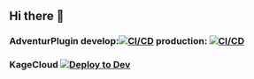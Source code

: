 ## Hi there 👋
### AdventurPlugin develop:[![CI/CD](https://github.com/RaidRun/AdventurePlugin/actions/workflows/CI_CD.yml/badge.svg?branch=develop)](https://github.com/RaidRun/AdventurePlugin/actions/workflows/CI_CD.yml) production: [![CI/CD](https://github.com/RaidRun/AdventurePlugin/actions/workflows/CI_CD.yml/badge.svg?branch=master)](https://github.com/RaidRun/AdventurePlugin/actions/workflows/CI_CD.yml)

### KageCloud [![Deploy to Dev](https://github.com/RaidRun/KageCloud/actions/workflows/deploy_to_dev.yml/badge.svg)](https://github.com/RaidRun/KageCloud/actions/workflows/deploy_to_dev.yml)
<!--

**Here are some ideas to get you started:**

🙋‍♀️ A short introduction - what is your organization all about?
🌈 Contribution guidelines - how can the community get involved?
👩‍💻 Useful resources - where can the community find your docs? Is there anything else the community should know?
🍿 Fun facts - what does your team eat for breakfast?
🧙 Remember, you can do mighty things with the power of [Markdown](https://docs.github.com/github/writing-on-github/getting-started-with-writing-and-formatting-on-github/basic-writing-and-formatting-syntax)
-->
